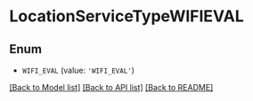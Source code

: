 # LocationServiceTypeWIFIEVAL


## Enum

* `WIFI_EVAL` (value: `'WIFI_EVAL'`)

[[Back to Model list]](../README.md#documentation-for-models) [[Back to API list]](../README.md#documentation-for-api-endpoints) [[Back to README]](../README.md)


